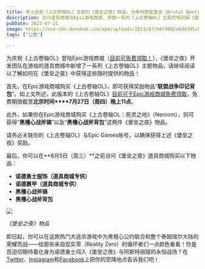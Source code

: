 ```yaml
---
title: 带上这些《上古卷轴OL》主题的《堡垒之夜》物品，为争夺野蛮堡垒（Brutal Bastion）而战
description: 访问道具商城与Epic游戏商城，获取一系列《上古卷轴OL》主题的特别版《堡垒之夜》物品。 
pubDate: 2023-07-21
image: https://eso-cdn.denohub.com/ape/uploads/2023/07/b679002a0dd345c8b3ae4ff6e44ece1e.jpg
tags: ["公告"]

---
```


为庆祝《上古卷轴OL》登陆Epic游戏商城（[目前可免费领取！](/news/post/64433)），《堡垒之夜》开发团队在游戏的道具商城中新增了一系列《上古卷轴OL》主题物品。请继续阅读以了解如何在《堡垒之夜》中获得这些限时提供的物品！

首先，在Epic游戏商城购买《上古卷轴OL》，即可获得奖励物品“**联盟战争印记背包**”。如上文所述，此版本的《上古卷轴OL》[目前可于Epic游戏商城免费领取](/news/post/64433)，免费期限截至**北京时间****7月27日（周四）晚上11点**。

此外，如果你在Epic游戏商城购买《上古卷轴OL：死灵之地》（Necrom），则可获得“**黑檀心战斧镐**”以及“**黑檀心战斧背包**”这两件《堡垒之夜》物品。

请务必关联你的《上古卷轴OL》与Epic Games账号，以确保获得上述《堡垒之夜》奖励。

最后，你可以在**8月5日（周三）**之前访问《堡垒之夜》道具商城购买以下物品：

- **诺德勇士服饰（道具商城专供）**
- **诺德裹甲（道具商城专供）**
- **黑檀心战斧镐**
- **黑檀心战斧背包**

![](https://eso-cdn.denohub.com/ape/uploads/2023/07/f86c519fc45d725b2153c36b07344d35.jpg)

_《堡垒之夜》物品_

即日起，你可以在这款热门大逃杀游戏中为黑檀心公约联合和整个泰姆瑞尔大陆的荣耀而战——给那些来自现实零（Reality
Zero）的循环者们一点颜色看看！你是否迫切期待着化身为诺德勇士闯入《堡垒之夜》与阿斯特丽娅的永恒战场？在[Twitter](https://twitter.com/TESOnline)、[Instagram](https://www.instagram.com/elderscrollsonline/)和[Facebook](https://www.facebook.com/ElderScrollsOnline)上把你的空降地点告诉我们吧！
